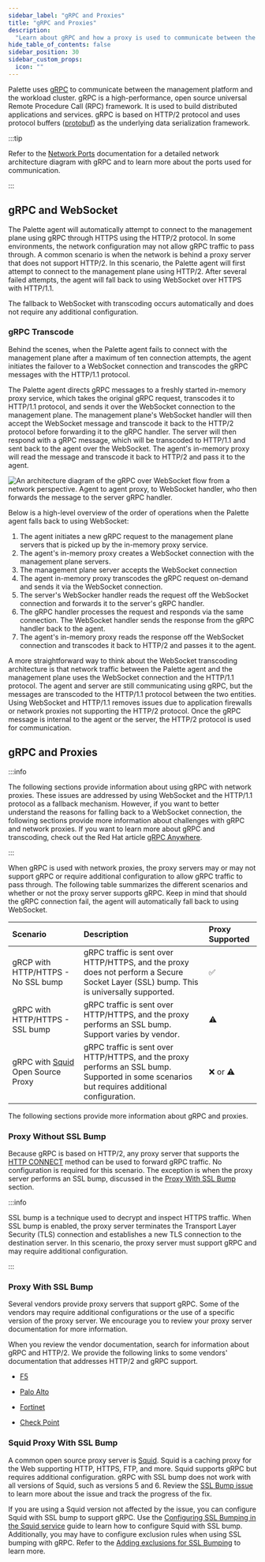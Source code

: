 ```yaml
---
sidebar_label: "gRPC and Proxies"
title: "gRPC and Proxies"
description:
  "Learn about gRPC and how a proxy is used to communicate between the management platform and the workload cluster."
hide_table_of_contents: false
sidebar_position: 30
sidebar_custom_props:
  icon: ""
---
```


Palette uses [gRPC](https://grpc.io) to communicate between the management platform and the workload cluster. gRPC is a
high-performance, open source universal Remote Procedure Call (RPC) framework. It is used to build distributed
applications and services. gRPC is based on HTTP/2 protocol and uses protocol buffers
([protobuf](https://protobuf.dev/)) as the underlying data serialization framework.

:::tip

Refer to the [Network Ports](networking-ports.md) documentation for a detailed network architecture diagram with gRPC
and to learn more about the ports used for communication.

:::

## gRPC and WebSocket

The Palette agent will automatically attempt to connect to the management plane using gRPC through HTTPS using the
HTTP/2 protocol. In some environments, the network configuration may not allow gRPC traffic to pass through. A common
scenario is when the network is behind a proxy server that does not support HTTP/2. In this scenario, the Palette agent
will first attempt to connect to the management plane using HTTP/2. After several failed attempts, the agent will fall
back to using WebSocket over HTTPS with HTTP/1.1.

The fallback to WebSocket with transcoding occurs automatically and does not require any additional configuration.

### gRPC Transcode

Behind the scenes, when the Palette agent fails to connect with the management plane after a maximum of ten connection
attempts, the agent initiates the failover to a WebSocket connection and transcodes the gRPC messages with the HTTP/1.1
protocol.

The Palette agent directs gRPC messages to a freshly started in-memory proxy service, which takes the original gRPC
request, transcodes it to HTTP/1.1 protocol, and sends it over the WebSocket connection to the management plane. The
management plane's WebSocket handler will then accept the WebSocket message and transcode it back to the HTTP/2 protocol
before forwarding it to the gRPC handler. The server will then respond with a gRPC message, which will be transcoded to
HTTP/1.1 and sent back to the agent over the WebSocket. The agent's in-memory proxy will read the message and transcode
it back to HTTP/2 and pass it to the agent.

![An architecture diagram of the gRPC over WebSocket flow from a network perspective. Agent to agent proxy, to WebSocket handler, who then forwards the message to the server gRPC handler.](/architecture_grps-proxy_grpc-websocket.webp)

Below is a high-level overview of the order of operations when the Palette agent falls back to using WebSocket:

1. The agent initiates a new gRPC request to the management plane servers that is picked up by the in-memory proxy
   service.
2. The agent's in-memory proxy creates a WebSocket connection with the management plane servers.
3. The management plane server accepts the WebSocket connection
4. The agent in-memory proxy transcodes the gRPC request on-demand and sends it via the WebSocket connection.
5. The server's WebSocker handler reads the request off the WebSocket connection and forwards it to the server's gRPC
   handler.
6. The gRPC handler processes the request and responds via the same connection. The WebSocket handler sends the response
   from the gRPC handler back to the agent.
7. The agent's in-memory proxy reads the response off the WebSocket connection and transcodes it back to HTTP/2 and
   passes it to the agent.

A more straightforward way to think about the WebSocket transcoding architecture is that network traffic between the
Palette agent and the management plane uses the WebSocket connection and the HTTP/1.1 protocol. The agent and server are
still communicating using gRPC, but the messages are transcoded to the HTTP/1.1 protocol between the two entities. Using
WebSocket and HTTP/1.1 removes issues due to application firewalls or network proxies not supporting the HTTP/2
protocol. Once the gRPC message is internal to the agent or the server, the HTTP/2 protocol is used for communication.

## gRPC and Proxies

:::info

The following sections provide information about using gRPC with network proxies. These issues are addressed by using
WebSocket and the HTTP/1.1 protocol as a fallback mechanism. However, if you want to better understand the reasons for
falling back to a WebSocket connection, the following sections provide more information about challenges with gRPC and
network proxies. If you want to learn more about gRPC and transcoding, check out the Red Hat article
[gRPC Anywhere](https://www.redhat.com/en/blog/grpc-anywhere).

:::

When gRPC is used with network proxies, the proxy servers may or may not support gRPC or require additional
configuration to allow gRPC traffic to pass through. The following table summarizes the different scenarios and whether
or not the proxy server supports gRPC. Keep in mind that should the gRPC connection fail, the agent will automatically
fall back to using WebSocket.

| **Scenario**                                                      | **Description**                                                                                                                              | **Proxy Supported** |
| :---------------------------------------------------------------- | :------------------------------------------------------------------------------------------------------------------------------------------- | :------------------ |
| gRCP with HTTP/HTTPS - No SSL bump                                | gRPC traffic is sent over HTTP/HTTPS, and the proxy does not perform a Secure Socket Layer (SSL) bump. This is universally supported.        | ✅                  |
| gRPC with HTTP/HTTPS - SSL bump                                   | gRPC traffic is sent over HTTP/HTTPS, and the proxy performs an SSL bump. Support varies by vendor.                                          | ⚠️                  |
| gRPC with [Squid](https://wiki.squid-cache.org) Open Source Proxy | gRPC traffic is sent over HTTP/HTTPS, and the proxy performs an SSL bump. Supported in some scenarios but requires additional configuration. | ❌ or ⚠️            |

The following sections provide more information about gRPC and proxies.

### Proxy Without SSL Bump

Because gRPC is based on HTTP/2, any proxy server that supports the
[HTTP CONNECT](https://developer.mozilla.org/en-US/docs/Web/HTTP/Methods/CONNECT) method can be used to forward gRPC
traffic. No configuration is required for this scenario. The exception is when the proxy server performs an SSL bump,
discussed in the [Proxy With SSL Bump](#proxy-with-ssl-bump) section.

:::info

SSL bump is a technique used to decrypt and inspect HTTPS traffic. When SSL bump is enabled, the proxy server terminates
the Transport Layer Security (TLS) connection and establishes a new TLS connection to the destination server. In this
scenario, the proxy server must support gRPC and may require additional configuration.

:::

### Proxy With SSL Bump

Several vendors provide proxy servers that support gRPC. Some of the vendors may require additional configurations or
the use of a specific version of the proxy server. We encourage you to review your proxy server documentation for more
information.

When you review the vendor documentation, search for information about gRPC and HTTP/2. We provide the following links
to some vendors' documentation that addresses HTTP/2 and gRPC support.

- [F5](https://my.f5.com/manage/s/article/K47440400)

- [Palo Alto](https://knowledgebase.paloaltonetworks.com/KCSArticleDetail?id=kA10g000000CmdQCAS)

- [Fortinet](https://docs.fortinet.com/document/fortigate/7.4.0/administration-guide/710924/https-2-support-in-proxy-mode-ssl-inspection)

- [Check Point](https://support.checkpoint.com/results/sk/sk116022)

### Squid Proxy With SSL Bump

A common open source proxy server is [Squid](https://wiki.squid-cache.org). Squid is a caching proxy for the Web
supporting HTTP, HTTPS, FTP, and more. Squid supports gRPC but requires additional configuration. gRPC with SSL bump
does not work with all versions of Squid, such as versions 5 and 6. Review the
[SSL Bump issue](https://bugs.squid-cache.org/show_bug.cgi?id=5245) to learn more about the issue and track the progress
of the fix.

If you are using a Squid version not affected by the issue, you can configure Squid with SSL bump to support gRPC. Use
the [Configuring SSL Bumping in the Squid service](https://support.kaspersky.com/KWTS/6.1/en-US/166244.htm) guide to
learn how to configure Squid with SSL bump. Additionally, you may have to configure exclusion rules when using SSL
bumping with gRPC. Refer to the
[Adding exclusions for SSL Bumping](https://support.kaspersky.com/KWTS/6.1/en-US/193664.htm) to learn more.
